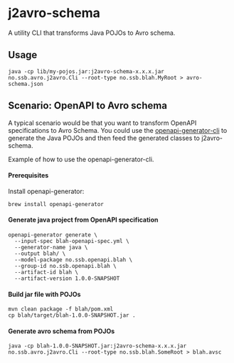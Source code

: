 # j2avro-schema

A utility CLI that transforms Java POJOs to Avro schema.

## Usage
```shell
java -cp lib/my-pojos.jar:j2avro-schema-x.x.x.jar no.ssb.avro.j2avro.Cli --root-type no.ssb.blah.MyRoot > avro-schema.json
```

## Scenario: OpenAPI to Avro schema

A typical scenario would be that you want to transform OpenAPI specifications to Avro Schema.
You could use the [openapi-generator-cli](https://github.com/OpenAPITools/openapi-generator/tree/master/modules/openapi-generator-cli)
to generate the Java POJOs and then feed the generated classes to j2avro-schema.

Example of how to use the openapi-generator-cli.

#### Prerequisites
Install openapi-generator:
```shell
brew install openapi-generator
```

#### Generate java project from OpenAPI specification
```shell
openapi-generator generate \
  --input-spec blah-openapi-spec.yml \
  --generator-name java \
  --output blah/ \
  --model-package no.ssb.openapi.blah \
  --group-id no.ssb.openapi.blah \
  --artifact-id blah \
  --artifact-version 1.0.0-SNAPSHOT
```

#### Build jar file with POJOs
```shell
mvn clean package -f blah/pom.xml
cp blah/target/blah-1.0.0-SNAPSHOT.jar .
```

#### Generate avro schema from POJOs
```shell
java -cp blah-1.0.0-SNAPSHOT.jar:j2avro-schema-x.x.x.jar no.ssb.avro.j2avro.Cli --root-type no.ssb.blah.SomeRoot > blah.avsc
```
